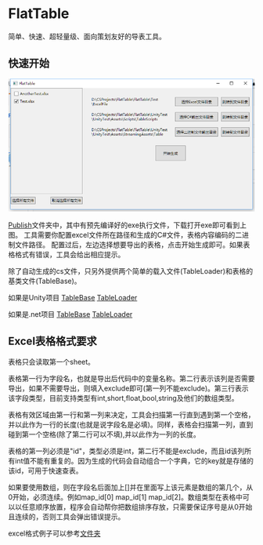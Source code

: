 # FlatTable
简单、快速、超轻量级、面向策划友好的导表工具。

## 快速开始

![title](/img/interface.png?raw=true)

[Publish](/Publish/)文件夹中，其中有预先编译好的exe执行文件，下载打开exe即可看到上图。
工具需要你配置excel文件所在路径和生成的C#文件，表格内容编码的二进制文件路径。
配置过后，左边选择想要导出的表格，点击开始生成即可。如果表格格式有错误，工具会给出相应提示。

除了自动生成的cs文件，只另外提供两个简单的载入文件(TableLoader)和表格的基类文件(TableBase)。

如果是Unity项目
[TableBase](/UnityTest/UnityTest/Assets/Scripts/TableBase.cs)   [TableLoader](/UnityTest/UnityTest/Assets/Scripts/TableLoader.cs)   

如果是.net项目
[TableBase](/FlatTable/FlatTable/RuntimeCode/TableBase.cs)   [TableLoader](/FlatTable/FlatTable/RuntimeCode/TableLoader.cs)   

## Excel表格格式要求
表格只会读取第一个sheet。

表格第一行为字段名，也就是导出后代码中的变量名称。第二行表示该列是否需要导出，如果不需要导出，则填入exclude即可(第一列不能exclude)。第三行表示该字段类型，目前支持类型有int,short,float,bool,string及他们的数组类型。

表格有效区域由第一行和第一列来决定，工具会扫描第一行直到遇到第一个空格，并以此作为一行的长度(也就是说字段名是必填)。同样，表格会扫描第一列，直到碰到第一个空格(除了第二行可以不填),并以此作为一列的长度。

表格的第一列必须是"id"，类型必须是int，第二行不能是exclude，而且id该列所有int值不能有重复的。因为生成的代码会自动组合一个字典，它的key就是存储的该id，可用于快速查表。

如果要使用数组，则在字段名后面加上[]并在里面写上该元素是数组的第几个，从0开始，必须连续。例如map_id[0] map_id[1] map_id[2]。数组类型在表格中可以以任意顺序放置，程序会自动帮你把数组排序存放，只需要保证序号是从0开始且连续的，否则工具会弹出错误提示。

excel格式例子可以参考[文件夹](/Test/ExcelFile/)
